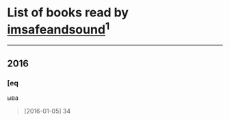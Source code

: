 # List of books read by [imsafeandsound](http://vk.com/id146553327)<sup>1</sup>
---

## 2016

### [eq
ыва
> [2016-01-05] 34



